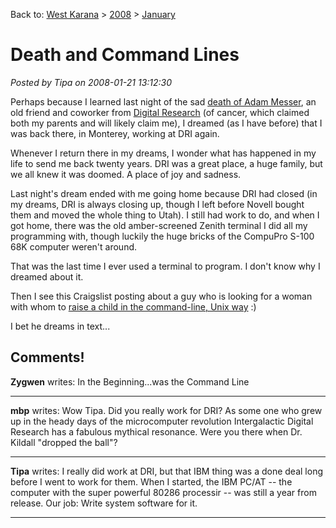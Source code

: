 Back to: [West Karana](/posts/westkarana.md) > [2008](/posts/2008/westkarana.md) > [January](./westkarana.md)
# Death and Command Lines

*Posted by Tipa on 2008-01-21 13:12:30*

Perhaps because I learned last night of the sad [death of Adam Messer](http://www.legacy.com/MOBILE/DeathNotices.asp?Page=Notice&PersonID=101346006), an old friend and coworker from [Digital Research](http://en.wikipedia.org/wiki/Digital_Research) (of cancer, which claimed both my parents and will likely claim me), I dreamed (as I have before) that I was back there, in Monterey, working at DRI again.

Whenever I return there in my dreams, I wonder what has happened in my life to send me back twenty years. DRI was a great place, a huge family, but we all knew it was doomed. A place of joy and sadness.

Last night's dream ended with me going home because DRI had closed (in my dreams, DRI is always closing up, though I left before Novell bought them and moved the whole thing to Utah). I still had work to do, and when I got home, there was the old amber-screened Zenith terminal I did all my programming with, though luckily the huge bricks of the CompuPro S-100 68K computer weren't around.

That was the last time I ever used a terminal to program. I don't know why I dreamed about it.

Then I see this Craigslist posting about a guy who is looking for a woman with whom to [raise a child in the command-line, Unix way](http://www.craigslist.org/about/best/nyc/485967082.html) :)

I bet he dreams in text...

## Comments!

**Zygwen** writes: In the Beginning...was the Command Line

---

**mbp** writes: Wow Tipa. Did you really work for DRI? As some one who grew up in the heady days of the microcomputer revolution Intergalactic Digital Research has a fabulous mythical resonance. Were you there when Dr. Kildall "dropped the ball"?

---

**Tipa** writes: I really did work at DRI, but that IBM thing was a done deal long before I went to work for them. When I started, the IBM PC/AT -- the computer with the super powerful 80286 processir -- was still a year from release. Our job: Write system software for it.

---


